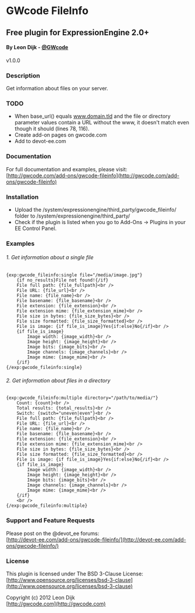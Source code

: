 # GWcode FileInfo
## Free plugin for ExpressionEngine 2.0+
#### By Leon Dijk - [@GWcode](http://twitter.com/#!/gwcode)
v1.0.0
### Description

Get information about files on your server.

### TODO

* When base_url() equals www.domain.tld and the file or directory parameter values contain a URL without the www, it doesn't match even though it should (lines 78, 116).
* Create add-on pages on gwcode.com
* Add to devot-ee.com

### Documentation

For full documentation and examples, please visit:  
[http://gwcode.com/add-ons/gwcode-fileinfo](http://gwcode.com/add-ons/gwcode-fileinfo)

### Installation

* Upload the /system/expressionengine/third_party/gwcode_fileinfo/ folder to /system/expressionengine/third_party/
* Check if the plugin is listed when you go to Add-Ons &rarr; Plugins in your EE Control Panel.

### Examples

###### 1. Get information about a single file

	{exp:gwcode_fileinfo:single file="/media/image.jpg"}
		{if no_results}File not found!{/if}
		File full path: {file_fullpath}<br />
		File URL: {file_url}<br />
		File name: {file_name}<br />
		File basename: {file_basename}<br />
		File extension: {file_extension}<br />
		File extension mime: {file_extension_mime}<br />
		File size in bytes: {file_size_bytes}<br />
		File size formatted: {file_size_formatted}<br />
		File is image: {if file_is_image}Yes{if:else}No{/if}<br />
		{if file_is_image}
			Image width: {image_width}<br />
			Image height: {image_height}<br />
			Image bits: {image_bits}<br />
			Image channels: {image_channels}<br />
			Image mime: {image_mime}<br />
		{/if}
	{/exp:gwcode_fileinfo:single}

###### 2. Get information about files in a directory

	{exp:gwcode_fileinfo:multiple directory="/path/to/media/"}
		Count: {count}<br />
		Total results: {total_results}<br />
		Switch: {switch="uneven|even"}<br />
		File full path: {file_fullpath}<br />
		File URL: {file_url}<br />
		File name: {file_name}<br />
		File basename: {file_basename}<br />
		File extension: {file_extension}<br />
		File extension mime: {file_extension_mime}<br />
		File size in bytes: {file_size_bytes}<br />
		File size formatted: {file_size_formatted}<br />
		File is image: {if file_is_image}Yes{if:else}No{/if}<br />
		{if file_is_image}
			Image width: {image_width}<br />
			Image height: {image_height}<br />
			Image bits: {image_bits}<br />
			Image channels: {image_channels}<br />
			Image mime: {image_mime}<br />
		{/if}
		<br />
	{/exp:gwcode_fileinfo:multiple}

### Support and Feature Requests
Please post on the @devot_ee forums:  
[http://devot-ee.com/add-ons/gwcode-fileinfo/](http://devot-ee.com/add-ons/gwcode-fileinfo/)

### License
This plugin is licensed under The BSD 3-Clause License:  
[http://www.opensource.org/licenses/bsd-3-clause](http://www.opensource.org/licenses/bsd-3-clause)

Copyright (c) 2012 Leon Dijk  
[http://gwcode.com](http://gwcode.com)